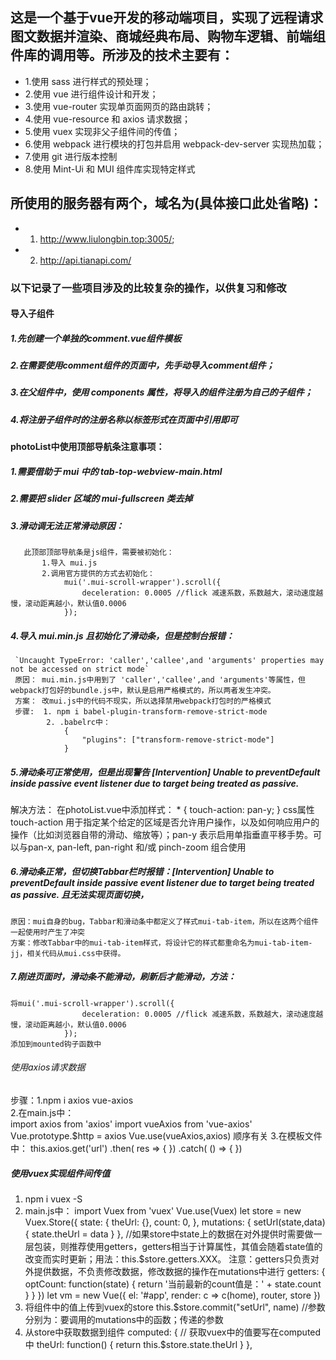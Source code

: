## 这是一个基于vue开发的移动端项目，实现了远程请求图文数据并渲染、商城经典布局、购物车逻辑、前端组件库的调用等。所涉及的技术主要有：
- 1.使用 sass 进行样式的预处理；
- 2.使用 vue 进行组件设计和开发；
- 3.使用 vue-router 实现单页面网页的路由跳转；
- 4.使用 vue-resource 和 axios 请求数据；
- 5.使用 vuex 实现非父子组件间的传值；
- 6.使用 webpack 进行模块的打包并启用 webpack-dev-server 实现热加载；
- 7.使用 git 进行版本控制
- 8.使用 Mint-Ui 和 MUI 组件库实现特定样式

## 所使用的服务器有两个，域名为(具体接口此处省略)：
- 1. http://www.liulongbin.top:3005/;
- 2. http://api.tianapi.com/

### 以下记录了一些项目涉及的比较复杂的操作，以供复习和修改

#### 导入子组件
##### 1.先创建一个单独的comment.vue组件模板
##### 2.在需要使用comment组件的页面中，先手动导入comment组件；
##### 3.在父组件中，使用 components 属性，将导入的组件注册为自己的子组件；
##### 4.将注册子组件时的注册名称以标签形式在页面中引用即可

#### photoList中使用顶部导航条注意事项：
##### 1.需要借助于 mui 中的 tab-top-webview-main.html
##### 2.需要把 slider 区域的 mui-fullscreen 类去掉
##### 3.滑动调无法正常滑动原因：
       此顶部顶部导航条是js组件，需要被初始化：
           1.导入 mui.js
           2.调用官方提供的方式去初始化：
                mui('.mui-scroll-wrapper').scroll({
	                deceleration: 0.0005 //flick 减速系数，系数越大，滚动速度越慢，滚动距离越小，默认值0.0006
                });
##### 4.导入 mui.min.js 且初始化了滑动条，但是控制台报错：
     `Uncaught TypeError: 'caller','callee',and 'arguments' properties may not be accessed on strict mode`
     原因： mui.min.js中用到了 'caller','callee',and 'arguments'等属性，但webpack打包好的bundle.js中，默认是启用严格模式的，所以两者发生冲突。
     方案： 改mui.js中的代码不现实，所以选择禁用webpack打包时的严格模式
     步骤:  1. npm i babel-plugin-transform-remove-strict-mode
            2. .babelrc中： 
                {
                    "plugins": ["transform-remove-strict-mode"]
                }
##### 5.滑动条可正常使用，但是出现警告 [Intervention] Unable to preventDefault inside   passive   event listener due to target being treated as passive.
   解决方法：
       在photoList.vue中添加样式：
       * {
           touch-action: pan-y;
       }
       css属性 touch-action 用于指定某个给定的区域是否允许用户操作，以及如何响应用户的操作（比如浏览器自带的滑动、缩放等）；pan-y 表示启用单指垂直平移手势。可以与pan-x, pan-left, pan-right 和/或 pinch-zoom 组合使用
##### 6.滑动条正常，但切换Tabbar栏时报错：[Intervention] Unable to preventDefault inside         passive event listener due to target being treated as passive.  且无法实现页面切换，
    原因：mui自身的bug，Tabbar和滑动条中都定义了样式mui-tab-item，所以在这两个组件一起使用时产生了冲突
    方案：修改Tabbar中的mui-tab-item样式，将设计它的样式都重命名为mui-tab-item-jj，相关代码从mui.css中获得。   
##### 7.刚进页面时，滑动条不能滑动，刷新后才能滑动，方法：
    将mui('.mui-scroll-wrapper').scroll({
	                deceleration: 0.0005 //flick 减速系数，系数越大，滚动速度越慢，滚动距离越小，默认值0.0006
                });  
    添加到mounted钩子函数中

###### 使用axios请求数据
步骤：1.npm i axios vue-axios   
      2.在main.js中：   
            import axios from 'axios'
            import vueAxios from 'vue-axios'  
            Vue.prototype.$http = axios
            Vue.use(vueAxios,axios)   顺序有关
      3.在模板文件中：
            this.axios.get('url')
  				.then( res => {
  				})
  				.catch( () => {
  				})
##### 使用vuex实现组件间传值
  1. npm i vuex -S
  2. main.js中：
    import Vuex from 'vuex'
    Vue.use(Vuex)
    let store = new Vuex.Store({
        state: {
            theUrl: {},
            count: 0,
        },
        mutations: {
            setUrl(state,data) {
            state.theUrl = data
            }
        },
        //如果store中state上的数据在对外提供时需要做一层包装，则推荐使用getters，getters相当于计算属性，其值会随着state值的改变而实时更新；用法：this.$store.getters.XXX。 注意：getters只负责对外提供数据，不负责修改数据，修改数据的操作在mutations中进行
        getters: {
            optCount: function(state) {
                return '当前最新的count值是：' + state.count
            }
        }
    })
    let vm = new Vue({
        el: '#app',
        render: c => c(home),
        router,
        store
    })
  3. 将组件中的值上传到vuex的store
    this.$store.commit("setUrl", name)  //参数分别为：要调用的mutations中的函数；传递的参数
  4. 从store中获取数据到组件
    computed: {
        // 获取vuex中的值要写在computed中
        theUrl: function() {
            return this.$store.state.theUrl
        }
    },